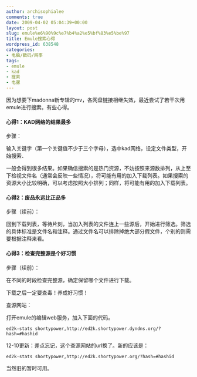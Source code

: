 ```yaml
---
author: archisophialee
comments: true
date: 2009-04-02 05:04:39+00:00
layout: post
slug: emule%e6%90%9c%e7%b4%a2%e5%bf%83%e5%be%97
title: Emule搜索心得
wordpress_id: 638548
categories:
- 电脑/数码/网事
tags:
- emule
- kad
- 搜索
- 电骡
---
```


因为想要下madonna新专辑的mv，各网盘链接相继失效，最近尝试了若干次用emule进行搜索。有些心得。


#### **心得1：KAD网络的结果最多**


步骤：

输入关键字（第一个关键值不少于三个字母），选中kad网络，设定文件类型，开始搜索、

一般会得到很多结果。如果确信搜索的是热门资源，不妨按照来源数排列，从上至下检视文件名（通常会反映一些情况），将可能有用的加入下载列表。如果搜索的资源大小比较明确，可以考虑按照大小排列；同样，将可能有用的加入下载列表。


#### 心得2：废品永远比正品多


<!-- more -->

步骤（续前）：

回到下载列表，等待片刻，当加入列表的文件连上一些源后，开始进行筛选。筛选的具体标准是文件名和注释。通过文件名可以排除掉绝大部分假文件，个别的则需要根据注释来看。


#### 心得3：检查完整源是个好习惯


步骤（续前）：

在不同的时段检查完整源，确定保留哪个文件进行下载。

下载之后一定要查毒！养成好习惯！

查源网站：

打开emule的编辑web服务，加入下面的代码。

`ed2k-stats shortypower,http://ed2k.shortypower.dyndns.org/?hash=#hashid`

12-10更新：差点忘记，这个查源网站的url换了。新的应该是：

`ed2k-stats shortypower,http://ed2k.shortypower.org/?hash=#hashid`

当然旧的暂时可用。
